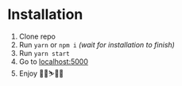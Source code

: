 # Installation

1. Clone repo
2. Run `yarn` or `npm i` _(wait for installation to finish)_
3. Run `yarn start`
4. Go to [localhost:5000](http://localhost:5000)
5. Enjoy 👾🚀⛷🎄🌈
